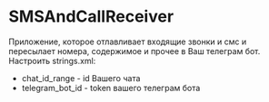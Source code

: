 # SMSAndCallReceiver

Приложение, которое отлавливает входящие звонки и смс и пересылает номера, содержимое и прочее в Ваш телеграм бот.
Настроить strings.xml:
* chat_id_range - id Вашего чата
* telegram_bot_id - token вашего телеграм бота
